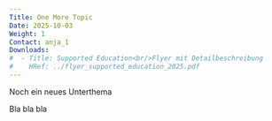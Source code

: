 ```yaml
---
Title: One More Topic
Date: 2025-10-03
Weight: 1
Contact: anja_1
Downloads:
#  - Title: Supported Education<br/>Flyer mit Detailbeschreibung
#    HRef: ../flyer_supported_education_2025.pdf
---
```

Noch ein neues Unterthema

Bla bla bla
